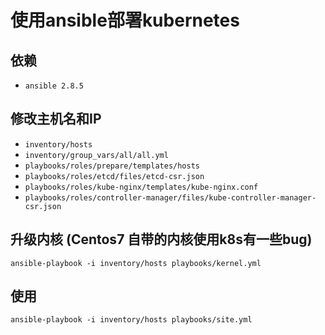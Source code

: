 # 使用ansible部署kubernetes

## 依赖
* `ansible 2.8.5`

## 修改主机名和IP
* `inventory/hosts`
* `inventory/group_vars/all/all.yml`
* `playbooks/roles/prepare/templates/hosts` 
* `playbooks/roles/etcd/files/etcd-csr.json`
* `playbooks/roles/kube-nginx/templates/kube-nginx.conf`
* `playbooks/roles/controller-manager/files/kube-controller-manager-csr.json`

## 升级内核 (Centos7 自带的内核使用k8s有一些bug)
`ansible-playbook -i inventory/hosts playbooks/kernel.yml`

## 使用
`ansible-playbook -i inventory/hosts playbooks/site.yml`

